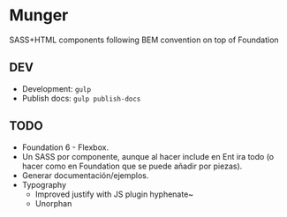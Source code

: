 # Munger

SASS+HTML components following BEM convention on top of Foundation

## DEV

- Development: `gulp`
- Publish docs: `gulp publish-docs`

## TODO

- Foundation 6 - Flexbox.
- Un SASS por componente, aunque al hacer include en Ent ira todo (o hacer como en Foundation que se puede añadir por piezas).
- Generar documentación/ejemplos.
- Typography
    - Improved justify with JS plugin hyphenate~
    - Unorphan
